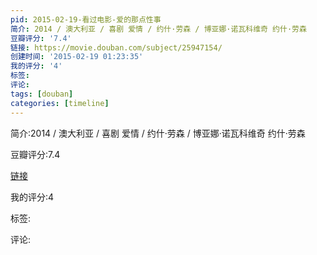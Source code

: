 ```yaml
---
pid: 2015-02-19-看过电影-爱的那点性事
简介: 2014 / 澳大利亚 / 喜剧 爱情 / 约什·劳森 / 博亚娜·诺瓦科维奇 约什·劳森
豆瓣评分: '7.4'
链接: https://movie.douban.com/subject/25947154/
创建时间: '2015-02-19 01:23:35'
我的评分: '4'
标签:
评论:
tags: [douban]
categories: [timeline]
---
```

简介:2014 / 澳大利亚 / 喜剧 爱情 / 约什·劳森 / 博亚娜·诺瓦科维奇 约什·劳森

豆瓣评分:7.4

[链接](https://movie.douban.com/subject/25947154/)

我的评分:4

标签:

评论:

